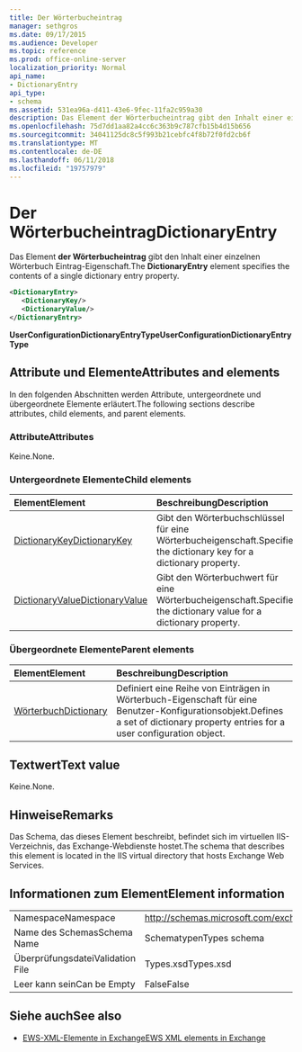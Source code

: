 ```yaml
---
title: Der Wörterbucheintrag
manager: sethgros
ms.date: 09/17/2015
ms.audience: Developer
ms.topic: reference
ms.prod: office-online-server
localization_priority: Normal
api_name:
- DictionaryEntry
api_type:
- schema
ms.assetid: 531ea96a-d411-43e6-9fec-11fa2c959a30
description: Das Element der Wörterbucheintrag gibt den Inhalt einer einzelnen Wörterbuch Eintrag-Eigenschaft.
ms.openlocfilehash: 75d7dd1aa82a4cc6c363b9c787cfb15b4d15b656
ms.sourcegitcommit: 34041125dc8c5f993b21cebfc4f8b72f0fd2cb6f
ms.translationtype: MT
ms.contentlocale: de-DE
ms.lasthandoff: 06/11/2018
ms.locfileid: "19757979"
---
```

# <a name="dictionaryentry"></a><span data-ttu-id="37c9e-103">Der Wörterbucheintrag</span><span class="sxs-lookup"><span data-stu-id="37c9e-103">DictionaryEntry</span></span>

<span data-ttu-id="37c9e-104">Das Element **der Wörterbucheintrag** gibt den Inhalt einer einzelnen Wörterbuch Eintrag-Eigenschaft.</span><span class="sxs-lookup"><span data-stu-id="37c9e-104">The **DictionaryEntry** element specifies the contents of a single dictionary entry property.</span></span> 
  
```xml
<DictionaryEntry>
   <DictionaryKey/>
   <DictionaryValue/>
</DictionaryEntry>
```

 <span data-ttu-id="37c9e-105">**UserConfigurationDictionaryEntryType**</span><span class="sxs-lookup"><span data-stu-id="37c9e-105">**UserConfigurationDictionaryEntryType**</span></span>
## <a name="attributes-and-elements"></a><span data-ttu-id="37c9e-106">Attribute und Elemente</span><span class="sxs-lookup"><span data-stu-id="37c9e-106">Attributes and elements</span></span>

<span data-ttu-id="37c9e-107">In den folgenden Abschnitten werden Attribute, untergeordnete und übergeordnete Elemente erläutert.</span><span class="sxs-lookup"><span data-stu-id="37c9e-107">The following sections describe attributes, child elements, and parent elements.</span></span>
  
### <a name="attributes"></a><span data-ttu-id="37c9e-108">Attribute</span><span class="sxs-lookup"><span data-stu-id="37c9e-108">Attributes</span></span>

<span data-ttu-id="37c9e-109">Keine.</span><span class="sxs-lookup"><span data-stu-id="37c9e-109">None.</span></span>
  
### <a name="child-elements"></a><span data-ttu-id="37c9e-110">Untergeordnete Elemente</span><span class="sxs-lookup"><span data-stu-id="37c9e-110">Child elements</span></span>

|<span data-ttu-id="37c9e-111">**Element**</span><span class="sxs-lookup"><span data-stu-id="37c9e-111">**Element**</span></span>|<span data-ttu-id="37c9e-112">**Beschreibung**</span><span class="sxs-lookup"><span data-stu-id="37c9e-112">**Description**</span></span>|
|:-----|:-----|
|[<span data-ttu-id="37c9e-113">DictionaryKey</span><span class="sxs-lookup"><span data-stu-id="37c9e-113">DictionaryKey</span></span>](dictionarykey.md) <br/> |<span data-ttu-id="37c9e-114">Gibt den Wörterbuchschlüssel für eine Wörterbucheigenschaft.</span><span class="sxs-lookup"><span data-stu-id="37c9e-114">Specifies the dictionary key for a dictionary property.</span></span>  <br/> |
|[<span data-ttu-id="37c9e-115">DictionaryValue</span><span class="sxs-lookup"><span data-stu-id="37c9e-115">DictionaryValue</span></span>](dictionaryvalue.md) <br/> |<span data-ttu-id="37c9e-116">Gibt den Wörterbuchwert für eine Wörterbucheigenschaft.</span><span class="sxs-lookup"><span data-stu-id="37c9e-116">Specifies the dictionary value for a dictionary property.</span></span>  <br/> |
   
### <a name="parent-elements"></a><span data-ttu-id="37c9e-117">Übergeordnete Elemente</span><span class="sxs-lookup"><span data-stu-id="37c9e-117">Parent elements</span></span>

|<span data-ttu-id="37c9e-118">**Element**</span><span class="sxs-lookup"><span data-stu-id="37c9e-118">**Element**</span></span>|<span data-ttu-id="37c9e-119">**Beschreibung**</span><span class="sxs-lookup"><span data-stu-id="37c9e-119">**Description**</span></span>|
|:-----|:-----|
|[<span data-ttu-id="37c9e-120">Wörterbuch</span><span class="sxs-lookup"><span data-stu-id="37c9e-120">Dictionary</span></span>](dictionary.md) <br/> |<span data-ttu-id="37c9e-121">Definiert eine Reihe von Einträgen in Wörterbuch-Eigenschaft für eine Benutzer-Konfigurationsobjekt.</span><span class="sxs-lookup"><span data-stu-id="37c9e-121">Defines a set of dictionary property entries for a user configuration object.</span></span>  <br/> |
   
## <a name="text-value"></a><span data-ttu-id="37c9e-122">Textwert</span><span class="sxs-lookup"><span data-stu-id="37c9e-122">Text value</span></span>

<span data-ttu-id="37c9e-123">Keine.</span><span class="sxs-lookup"><span data-stu-id="37c9e-123">None.</span></span>
  
## <a name="remarks"></a><span data-ttu-id="37c9e-124">Hinweise</span><span class="sxs-lookup"><span data-stu-id="37c9e-124">Remarks</span></span>

<span data-ttu-id="37c9e-125">Das Schema, das dieses Element beschreibt, befindet sich im virtuellen IIS-Verzeichnis, das Exchange-Webdienste hostet.</span><span class="sxs-lookup"><span data-stu-id="37c9e-125">The schema that describes this element is located in the IIS virtual directory that hosts Exchange Web Services.</span></span>
  
## <a name="element-information"></a><span data-ttu-id="37c9e-126">Informationen zum Element</span><span class="sxs-lookup"><span data-stu-id="37c9e-126">Element information</span></span>

|||
|:-----|:-----|
|<span data-ttu-id="37c9e-127">Namespace</span><span class="sxs-lookup"><span data-stu-id="37c9e-127">Namespace</span></span>  <br/> |http://schemas.microsoft.com/exchange/services/2006/types  <br/> |
|<span data-ttu-id="37c9e-128">Name des Schemas</span><span class="sxs-lookup"><span data-stu-id="37c9e-128">Schema Name</span></span>  <br/> |<span data-ttu-id="37c9e-129">Schematypen</span><span class="sxs-lookup"><span data-stu-id="37c9e-129">Types schema</span></span>  <br/> |
|<span data-ttu-id="37c9e-130">Überprüfungsdatei</span><span class="sxs-lookup"><span data-stu-id="37c9e-130">Validation File</span></span>  <br/> |<span data-ttu-id="37c9e-131">Types.xsd</span><span class="sxs-lookup"><span data-stu-id="37c9e-131">Types.xsd</span></span>  <br/> |
|<span data-ttu-id="37c9e-132">Leer kann sein</span><span class="sxs-lookup"><span data-stu-id="37c9e-132">Can be Empty</span></span>  <br/> |<span data-ttu-id="37c9e-133">False</span><span class="sxs-lookup"><span data-stu-id="37c9e-133">False</span></span>  <br/> |
   
## <a name="see-also"></a><span data-ttu-id="37c9e-134">Siehe auch</span><span class="sxs-lookup"><span data-stu-id="37c9e-134">See also</span></span>

- [<span data-ttu-id="37c9e-135">EWS-XML-Elemente in Exchange</span><span class="sxs-lookup"><span data-stu-id="37c9e-135">EWS XML elements in Exchange</span></span>](ews-xml-elements-in-exchange.md)


